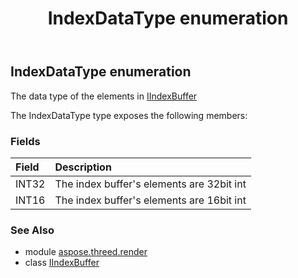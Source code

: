 ﻿---
title: IndexDataType enumeration
second_title: Aspose.3D for Python via .NET API References
description: 
type: docs
weight: 460
url: /python-net/aspose.threed.render/indexdatatype/
is_root: false
---

## IndexDataType enumeration

The data type of the elements in [IIndexBuffer](/3d/python-net/aspose.threed.render/iindexbuffer)



The IndexDataType type exposes the following members:

### Fields
| Field | Description |
| :- | :- |
| INT32 | The index buffer's elements are 32bit int |
| INT16 | The index buffer's elements are 16bit int |



### See Also
* module [aspose.threed.render](..)
* class [IIndexBuffer](/3d/python-net/aspose.threed.render/iindexbuffer)

